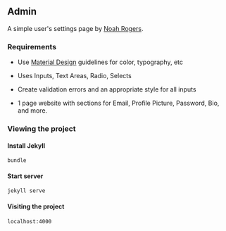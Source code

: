 ## Admin
A simple user's settings page by [Noah Rogers](http://treydor.github.io).

### Requirements
* Use [Material Design](http://www.google.com/design/spec/material-design/introduction.html) guidelines for color, typography, etc

* Uses Inputs, Text Areas, Radio, Selects

* Create validation errors and an appropriate style for all inputs

* 1 page website with sections for Email, Profile Picture, Password, Bio, and more.

### Viewing the project

#### Install Jekyll
```
bundle
```

#### Start server
```
jekyll serve
```

#### Visiting the project
```
localhost:4000
```
